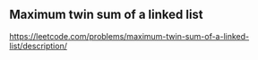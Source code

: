 ## Maximum twin sum of a linked list
https://leetcode.com/problems/maximum-twin-sum-of-a-linked-list/description/
